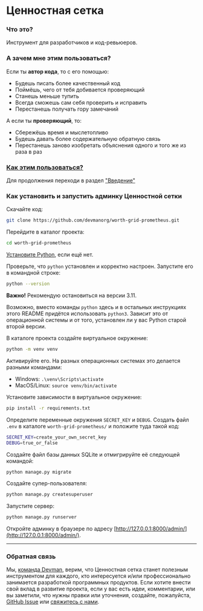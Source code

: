 # Ценностная сетка

### Что это?

Инструмент для разработчиков и код-ревьюеров.

### А зачем мне этим пользоваться?

Если ты **автор кода**, то с его помощью:
- Будешь писать более качественный код
- Поймёшь, чего от тебя добивается проверяющий
- Станешь меньше тупить
- Всегда сможешь сам себя проверить и исправить
- Перестанешь получать гору замечаний

А если ты **проверяющий**, то:
- Сбережёшь время и мыслетопливо
- Будешь давать более содержательную обратную связь
- Перестанешь заново изобретать объяснения одного и того же из раза в раз

### [Как этим пользоваться?](https://worth-grid-prometheus.readthedocs.io/ru/latest/Введение/)

Для продолжения переходи в раздел ["Введение"](https://worth-grid-prometheus.readthedocs.io/ru/latest/Введение/)

### Как установить и запустить админку Ценностной сетки

Скачайте код:
```sh
git clone https://github.com/devmanorg/worth-grid-prometheus.git
```

Перейдите в каталог проекта:
```sh
cd worth-grid-prometheus
```

[Установите Python](https://www.python.org/), если ещё нет.

Проверьте, что `python` установлен и корректно настроен. Запустите его в командной строке:
```sh
python --version
```

**Важно!** Рекомендую остановиться на версии 3.11.

Возможно, вместо команды `python` здесь и в остальных инструкциях этого README придётся использовать `python3`. Зависит это от операционной системы и от того, установлен ли у вас Python старой второй версии. 

В каталоге проекта создайте виртуальное окружение:
```sh
python -m venv venv
```
Активируйте его. На разных операционных системах это делается разными командами:

- Windows: `.\venv\Scripts\activate`
- MacOS/Linux: `source venv/bin/activate`


Установите зависимости в виртуальное окружение:
```sh
pip install -r requirements.txt
```

Определите переменные окружения `SECRET_KEY` и `DEBUG`. Создать файл `.env` в каталоге `worth-grid-prometheus/` и положите туда такой код:
```sh
SECRET_KEY=create_your_own_secret_key
DEBUG=true_or_false
```

Создайте файл базы данных SQLite и отмигрируйте её следующей командой:
```sh
python manage.py migrate
```

Создайте супер-пользователя:
```sh
python manage.py createsuperuser
```

Запустите сервер:
```sh
python manage.py runserver
```

Откройте админку в браузере по адресу [http://127.0.0.1:8000/admin/](http://127.0.0.1:8000/admin/).

***

### Обратная связь

Мы, [команда Devman](https://dvmn.org/), верим, что Ценностная сетка станет полезным инструментом для каждого, кто интересуется и/или профессионально занимается разработкой программных продуктов. Если хотите внести свой вклад в развитие проекта, если у вас есть идеи, комментарии, или вы заметили, что нужны правки или уточнения, создайте, пожалуйста, [GitHub Issue](https://github.com/devmanorg/worth-grid-prometheus/issues) или [свяжитесь с нами](https://github.com/devmanorg/worth-grid-prometheus/wiki/Контакты).
